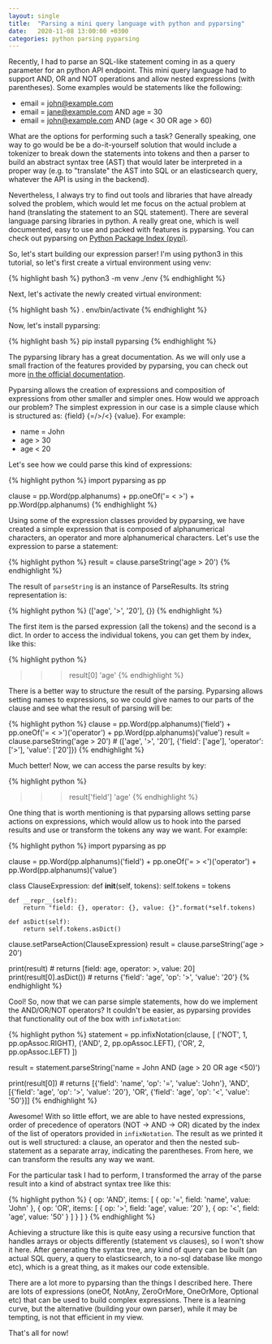 ```yaml
---
layout: single
title:  "Parsing a mini query language with python and pyparsing"
date:   2020-11-08 13:00:00 +0300
categories: python parsing pyparsing
---
```

Recently, I had to parse an SQL-like statement coming in as a query parameter for an python API endpoint. This mini query language had to support AND, OR and NOT operations and allow nested expressions (with parentheses). Some examples would be statements like the following:

* email = john@example.com
* email = jane@example.com AND age = 30
* email = john@example.com AND (age < 30 OR age > 60)

What are the options for performing such a task? Generally speaking, one way to go would be be a do-it-yourself solution that would include a tokenizer to break down the statements into tokens and then a parser to build an abstract syntax tree (AST) that would later be interpreted in a proper way (e.g. to "translate" the AST into SQL or an elasticsearch query, whatever the API is using in the backend).

Nevertheless, I always try to find out tools and libraries that have already solved the problem, which would let me focus on the actual problem at hand (translating the statement to an SQL statement). There are several language parsing libraries in python. A really great one, which is well documented, easy to use and packed with features is pyparsing. You can check out pyparsing on <a href="https://pypi.org/project/pyparsing/" target="_blank" rel="noopener nofollow">Python Package Index (pypi)</a>.

So, let's start building our expression parser! I'm using python3 in this tutorial, so let's first create a virtual environment using venv:

{% highlight bash %}
python3 -m venv ./env
{% endhighlight %}

Next, let's activate the newly created virtual environment:

{% highlight bash %}
. env/bin/activate
{% endhighlight %}

Now, let's install pyparsing:

{% highlight bash %}
pip install pyparsing
{% endhighlight %}

The pyparsing library has a great documentation. As we will only use a small fraction of the features provided by pyparsing, you can check out more <a href="https://pyparsing-docs.readthedocs.io/en/latest/index.html" target="_blank" rel="noopener nofollow">in the official documentation</a>.

Pyparsing allows the creation of expressions and composition of expressions from other smaller and simpler ones. How would we approach our problem? The simplest expression in our case is a simple clause which is structured as: {field} {=/>/<} {value}. For example:

* name = John
* age > 30
* age < 20

Let's see how we could parse this kind of expressions:

{% highlight python %}
import pyparsing as pp

clause = pp.Word(pp.alphanums) + pp.oneOf('= < >') + pp.Word(pp.alphanums)
{% endhighlight %}

Using some of the expression classes provided by pyparsing, we have created a simple expression that is composed of alphanumerical characters, an operator and more alphanumerical characters. Let's use the expression to parse a statement:

{% highlight python %}
result = clause.parseString('age > 20')
{% endhighlight %}

The result of ```parseString``` is an instance of ParseResults. Its string representation is:

{% highlight python %}
(['age', '>', '20'], {})
{% endhighlight %}

The first item is the parsed expression (all the tokens) and the second is a dict. In order to access the individual tokens, you can get them by index, like this:

{% highlight python %}
>>> result[0]
'age'
{% endhighlight %}

There is a better way to structure the result of the parsing. Pyparsing allows setting names to expressions, so we could give names to our parts of the clause and see what the result of parsing will be:

{% highlight python %}
clause = pp.Word(pp.alphanums)('field') + pp.oneOf('= < >')('operator') + pp.Word(pp.alphanums)('value')
result = clause.parseString('age > 20') # (['age', '>', '20'], {'field': ['age'], 'operator': ['>'], 'value': ['20']})
{% endhighlight %}

Much better! Now, we can access the parse results by key:

{% highlight python %}
>>> result['field']
'age'
{% endhighlight %}

One thing that is worth mentioning is that pyparsing allows setting parse actions on expressions, which would allow us to hook into the parsed results and use or transform the tokens any way we want. For example:

{% highlight python %}
import pyparsing as pp

clause = pp.Word(pp.alphanums)('field') + pp.oneOf('= > <')('operator') + pp.Word(pp.alphanums)('value')

class ClauseExpression:
    def __init__(self, tokens):
        self.tokens = tokens

    def __repr__(self):
        return "field: {}, operator: {}, value: {}".format(*self.tokens)

    def asDict(self):
        return self.tokens.asDict()

clause.setParseAction(ClauseExpression)
result = clause.parseString('age > 20')

print(result) # returns [field: age, operator: >, value: 20]
print(result[0].asDict()) # returns {'field': 'age', 'op': '>', 'value': '20'}
{% endhighlight %}

Cool! So, now that we can parse simple statements, how do we implement the AND/OR/NOT operators? It couldn't be easier, as pyparsing provides that functionality out of the box with ```infixNotation```:

{% highlight python %}
statement = pp.infixNotation(clause, [
    ('NOT', 1, pp.opAssoc.RIGHT),
    ('AND', 2, pp.opAssoc.LEFT),
    ('OR', 2, pp.opAssoc.LEFT)
])

result = statement.parseString('name = John AND (age > 20 OR age <50)')

print(result[0]) # returns [{'field': 'name', 'op': '=', 'value': 'John'}, 'AND', [{'field': 'age', 'op': '>', 'value': '20'}, 'OR', {'field': 'age', 'op': '<', 'value': '50'}]]
{% endhighlight %}

Awesome! With so little effort, we are able to have nested expressions, order of precedence of operators (NOT -> AND -> OR) dicated by the index of the list of operators provided in ```infixNotation```. The result as we printed it out is well structured: a clause, an operator and then the nested sub-statement as a separate array, indicating the parentheses. From here, we can transform the results any way we want.

For the particular task I had to perform, I transformed the array of the parse result into a kind of abstract syntax tree like this:

{% highlight python %}
{
  op: 'AND',
  items: [
    {
      op: '=',
      field: 'name',
      value: 'John'
    },
    {
      op: 'OR',
      items: [
        {
          op: '>',
          field: 'age',
          value: '20'
        },
        {
          op: '<',
          field: 'age',
          value: '50'
        }
      ]
    }
  ]
}
{% endhighlight %}

Achieving a structure like this is quite easy using a recursive function that handles arrays or objects differently (statement vs clauses), so I won't show it here. After generating the syntax tree, any kind of query can be built (an actual SQL query, a query to elasticsearch, to a no-sql database like mongo etc), which is a great thing, as it makes our code extensible.

There are a lot more to pyparsing than the things I described here. There are lots of expressions (oneOf, NotAny, ZeroOrMore, OneOrMore, Optional etc) that can be used to build complex expressions. There is a learning curve, but the alternative (building your own parser), while it may be tempting, is not that efficient in my view.

That's all for now!
